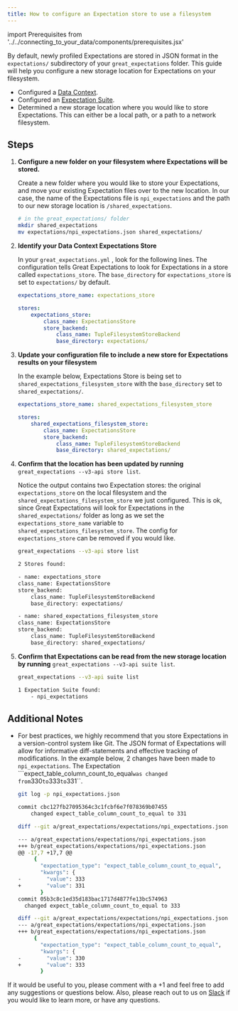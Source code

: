 ```yaml
---
title: How to configure an Expectation store to use a filesystem
---
```

import Prerequisites from '../../connecting_to_your_data/components/prerequisites.jsx'

By default, newly profiled Expectations are stored in JSON format in the ``expectations/`` subdirectory of your ``great_expectations`` folder.  This guide will help you configure a new storage location for Expectations on your filesystem.

<Prerequisites>

- Configured a [Data Context](../../../tutorials/getting-started/initialize-a-data-context.md).
- Configured an [Expectation Suite](../../../tutorials/getting-started/create-your-first-expectations.md).
- Determined a new storage location where you would like to store Expectations. This can either be a local path, or a path to a network filesystem.
    
</Prerequisites>

Steps
-----

1. **Configure a new folder on your filesystem where Expectations will be stored.**

    Create a new folder where you would like to store your Expectations, and move your existing Expectation files over to the new location. In our case, the name of the Expectations file is ``npi_expectations`` and the path to our new storage location is ``/shared_expectations``.

    ```bash
    # in the great_expectations/ folder
    mkdir shared_expectations
    mv expectations/npi_expectations.json shared_expectations/
    ```


2. **Identify your Data Context Expectations Store**

    In your ``great_expectations.yml`` , look for the following lines.  The configuration tells Great Expectations to look for Expectations in a store called ``expectations_store``. The ``base_directory`` for ``expectations_store`` is set to ``expectations/`` by default.

    ```yaml
    expectations_store_name: expectations_store

    stores:
        expectations_store:
            class_name: ExpectationsStore
            store_backend:
                class_name: TupleFilesystemStoreBackend
                base_directory: expectations/
    ```


3. **Update your configuration file to include a new store for Expectations results on your filesystem**

    In the example below, Expectations Store is being set to ``shared_expectations_filesystem_store`` with the ``base_directory`` set to ``shared_expectations/``.

    ```yaml
    expectations_store_name: shared_expectations_filesystem_store

    stores:
        shared_expectations_filesystem_store:
            class_name: ExpectationsStore
            store_backend:
                class_name: TupleFilesystemStoreBackend
                base_directory: shared_expectations/
    ```


4. **Confirm that the location has been updated by running** ``great_expectations --v3-api store list``.

    Notice the output contains two Expectation stores: the original ``expectations_store`` on the local filesystem and the ``shared_expectations_filesystem_store`` we just configured.  This is ok, since Great Expectations will look for Expectations in the ``shared_expectations/`` folder as long as we set the ``expectations_store_name`` variable to ``shared_expectations_filesystem_store``.  The config for ``expectations_store`` can be removed if you would like.

    ```bash
    great_expectations --v3-api store list

    2 Stores found:

    - name: expectations_store
    class_name: ExpectationsStore
    store_backend:
        class_name: TupleFilesystemStoreBackend
        base_directory: expectations/

    - name: shared_expectations_filesystem_store
    class_name: ExpectationsStore
    store_backend:
        class_name: TupleFilesystemStoreBackend
        base_directory: shared_expectations/
    ```


5. **Confirm that Expectations can be read from the new storage location by running** ``great_expectations --v3-api suite list``.

    ```bash
    great_expectations --v3-api suite list

    1 Expectation Suite found:
        - npi_expectations
    ```

Additional Notes
----------------

- For best practices, we highly recommend that you store Expectations in a version-control system like Git. The JSON format of Expectations will allow for informative diff-statements and effective tracking of modifications. In the example below, 2 changes have been made to ``npi_expectations``.  The Expectation ```expect_table_column_count_to_equal`` was changed from ``330`` to ``333`` to ``331``.

    ```bash
    git log -p npi_expectations.json

    commit cbc127fb27095364c3c1fcbf6e7f078369b07455
        changed expect_table_column_count_to_equal to 331

    diff --git a/great_expectations/expectations/npi_expectations.json b/great_expectations/expectations/npi_expectations.json

    --- a/great_expectations/expectations/npi_expectations.json
    +++ b/great_expectations/expectations/npi_expectations.json
    @@ -17,7 +17,7 @@
         {
           "expectation_type": "expect_table_column_count_to_equal",
           "kwargs": {
    -        "value": 333
    +        "value": 331
           }
    commit 05b3c8c1ed35d183bac1717d4877fe13bc574963
      changed expect_table_column_count_to_equal to 333

    diff --git a/great_expectations/expectations/npi_expectations.json b/great_expectations/expectations/npi_expectations.json
    --- a/great_expectations/expectations/npi_expectations.json
    +++ b/great_expectations/expectations/npi_expectations.json
         {
           "expectation_type": "expect_table_column_count_to_equal",
           "kwargs": {
    -        "value": 330
    +        "value": 333
           }
    ```


If it would be useful to you, please comment with a +1 and feel free to add any suggestions or questions below.  Also, please reach out to us on [Slack](https://greatexpectations.io/slack) if you would like to learn more, or have any questions.
